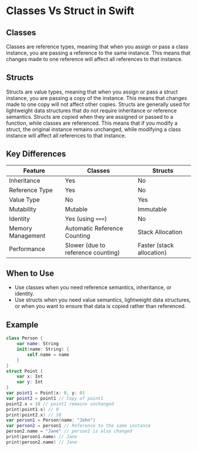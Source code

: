 # Classes Vs Struct in Swift

## Classes

Classes are reference types, meaning that when you assign or pass a class instance, you are passing a reference to the same instance. This means that changes made to one reference will affect all references to that instance.

## Structs

Structs are value types, meaning that when you assign or pass a struct instance, you are passing a copy of the instance. This means that changes made to one copy will not affect other copies.
Structs are generally used for lightweight data structures that do not require inheritance or reference semantics.
Structs are copied when they are assigned or passed to a function, while classes are referenced. This means that if you modify a struct, the original instance remains unchanged, while modifying a class instance will affect all references to that instance.

## Key Differences

| Feature                | Classes                      | Structs                     |
|------------------------|------------------------------|-----------------------------|
| Inheritance            | Yes                          | No                          |
| Reference Type         | Yes                          | No                          |
| Value Type             | No                           | Yes                         |
| Mutability             | Mutable                      | Immutable                   |
| Identity               | Yes (using `===`)           | No                          |
| Memory Management      | Automatic Reference Counting | Stack Allocation            |
| Performance            | Slower (due to reference counting) | Faster (stack allocation) |

## When to Use

- Use classes when you need reference semantics, inheritance, or identity.
- Use structs when you need value semantics, lightweight data structures, or when you want to ensure that data is copied rather than referenced.
## Example

```swift
class Person {
    var name: String
    init(name: String) {
        self.name = name
    }
}
struct Point {
    var x: Int
    var y: Int
}
var point1 = Point(x: 0, y: 0)
var point2 = point1 // Copy of point1
point2.x = 10 // point1 remains unchanged
print(point1.x) // 0
print(point2.x) // 10
var person1 = Person(name: "John")
var person2 = person1 // Reference to the same instance
person2.name = "Jane" // person1 is also changed
print(person1.name) // Jane
print(person2.name) // Jane
```

